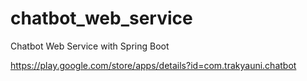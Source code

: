 # chatbot_web_service
Chatbot Web Service with Spring Boot

https://play.google.com/store/apps/details?id=com.trakyauni.chatbot

